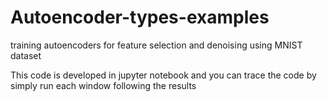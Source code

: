 # Autoencoder-types-examples
training autoencoders for feature selection and denoising using MNIST dataset

This code is developed in jupyter notebook and you can trace the code by simply run each window following the results

